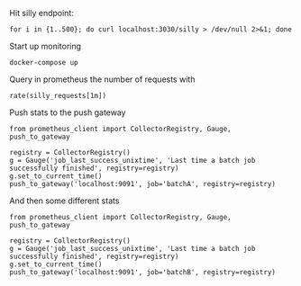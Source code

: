 Hit silly endpoint:

```
for i in {1..500}; do curl localhost:3030/silly > /dev/null 2>&1; done
```

Start up monitoring

```
docker-compose up
```

Query in prometheus the number of requests with

```
rate(silly_requests[1m])
```

Push stats to the push gateway

```
from prometheus_client import CollectorRegistry, Gauge, push_to_gateway

registry = CollectorRegistry()
g = Gauge('job_last_success_unixtime', 'Last time a batch job successfully finished', registry=registry)
g.set_to_current_time()
push_to_gateway('localhost:9091', job='batchA', registry=registry)
```

And then some different stats

```
from prometheus_client import CollectorRegistry, Gauge, push_to_gateway

registry = CollectorRegistry()
g = Gauge('job_last_success_unixtime', 'Last time a batch job successfully finished', registry=registry)
g.set_to_current_time()
push_to_gateway('localhost:9091', job='batchB', registry=registry)
```